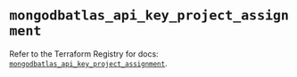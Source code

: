 # `mongodbatlas_api_key_project_assignment`

Refer to the Terraform Registry for docs: [`mongodbatlas_api_key_project_assignment`](https://registry.terraform.io/providers/mongodb/mongodbatlas/1.41.1/docs/resources/api_key_project_assignment).
